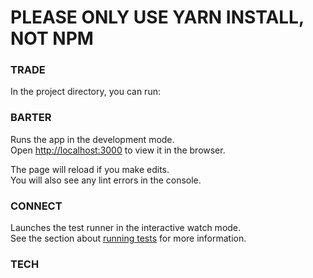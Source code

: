 # PLEASE ONLY USE YARN INSTALL, NOT NPM

### TRADE

In the project directory, you can run:

### BARTER

Runs the app in the development mode.<br />
Open [http://localhost:3000](http://localhost:3000) to view it in the browser.

The page will reload if you make edits.<br />
You will also see any lint errors in the console.

### CONNECT

Launches the test runner in the interactive watch mode.<br />
See the section about [running tests](https://facebook.github.io/create-react-app/docs/running-tests) for more information.

### TECH


